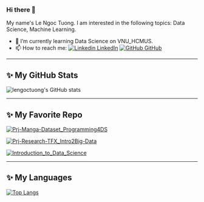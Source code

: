 ### Hi there 👋
My name's Le Ngoc Tuong. I am interested in the following topics: Data Science, Machine Learning.
- 🔭 I’m currently learning Data Science on VNU_HCMUS.
- 📫 How to reach me: [![Linkedin](https://i.stack.imgur.com/gVE0j.png) LinkedIn](https://www.linkedin.com/in/ngoc-tuong-le-9ba43b274/) [![GitHub](https://i.stack.imgur.com/tskMh.png) GitHub](https://github.com/lengoctuong/)

---

## ✨ My GitHub Stats
![lengoctuong's GitHub stats](https://github-readme-stats.vercel.app/api?username=lengoctuong&theme=radical&show_icons=true)

---

## ✨ My Favorite Repo
[![Prj-Manga-Dataset_Programming4DS](https://github-readme-stats.vercel.app/api/pin/?username=lengoctuong&repo=Prj-Manga-Dataset_Programming4DS&theme=github_dark)](https://github.com/lengoctuong/Prj-Manga-Dataset_Programming4DS)

[![Prj-Research-TFX_Intro2Big-Data](https://github-readme-stats.vercel.app/api/pin/?username=lengoctuong&repo=Prj-Research-TFX_Intro2Big-Data&theme=github_dark)](https://github.com/lengoctuong/Prj-Research-TFX_Intro2Big-Data)

[![Introduction_to_Data_Science](https://github-readme-stats.vercel.app/api/pin/?username=ntp-shin&repo=Introduction_to_Data_Science&theme=github_dark)](https://github.com/ntp-shin/Introduction_to_Data_Science)

---

## ✨ My Languages
[![Top Langs](https://github-readme-stats.vercel.app/api/top-langs/?username=lengoctuong&layout=compact&theme=midnight-purple)](https://github.com/lengoctuong)
